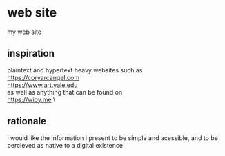 # web site

my web site

## inspiration

plaintext and hypertext heavy websites such as \
https://coryarcangel.com \
https://www.art.yale.edu \
as well as anything that can be found on \
https://wiby.me \

## rationale

i would like the information i present to be simple and acessible, and to be percieved as native to a digital existence
